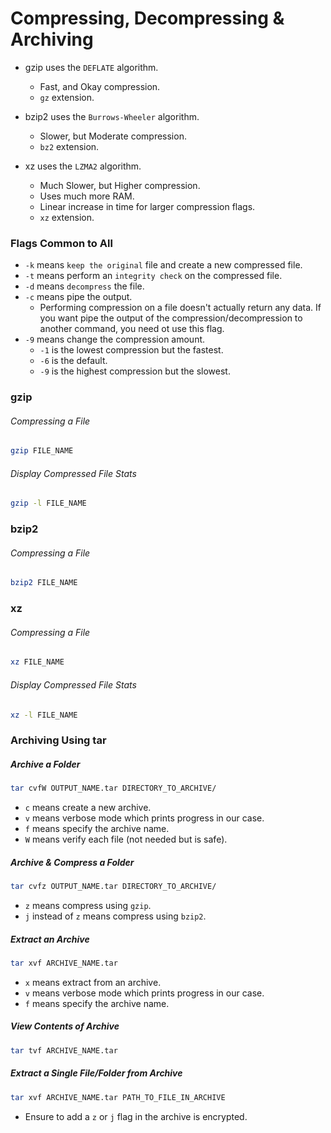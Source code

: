 # Compressing, Decompressing & Archiving

- gzip uses the `DEFLATE` algorithm.
	 - Fast, and Okay compression.
	 - `gz` extension.
- bzip2 uses the `Burrows-Wheeler` algorithm.

	 - Slower, but Moderate compression.
	 - `bz2` extension.
- xz uses the `LZMA2` algorithm.
	 - Much Slower, but Higher compression.
	 - Uses much more RAM.
	 - Linear increase in time for larger compression flags.
	 - `xz` extension.

### Flags Common to All
 - `-k` means `keep the original` file and create a new compressed file.
 - `-t` means perform an `integrity check` on the compressed file.
 - `-d` means `decompress` the file.
 - `-c` means pipe the output.
 	 - Performing compression on a file doesn't actually return any data. If you want pipe the output of the compression/decompression to another command, you need ot use this flag.
 - `-9` means change the compression amount.
 	 - `-1` is the lowest compression but the fastest.
 	 - `-6` is the default.
 	 - `-9` is the highest compression but the slowest.

### gzip

###### Compressing a File
```bash
gzip FILE_NAME
```

###### Display Compressed File Stats
```bash
gzip -l FILE_NAME
```


### bzip2

###### Compressing a File
```bash
bzip2 FILE_NAME
```

### xz

###### Compressing a File
```bash
xz FILE_NAME
```

###### Display Compressed File Stats
```bash
xz -l FILE_NAME
```



### Archiving Using tar

##### Archive a Folder
```bash
tar cvfW OUTPUT_NAME.tar DIRECTORY_TO_ARCHIVE/
```
 - `c` means create a new archive.
 - `v` means verbose mode which prints progress in our case.
 - `f` means specify the archive name.
  - `W` means verify each file (not needed but is safe).

##### Archive & Compress a Folder
```bash
tar cvfz OUTPUT_NAME.tar DIRECTORY_TO_ARCHIVE/
```
 - `z` means compress using `gzip`.
 - `j` instead of `z` means compress using `bzip2`.


##### Extract an Archive
```bash
tar xvf ARCHIVE_NAME.tar
```
 - `x` means extract from an archive.
 - `v` means verbose mode which prints progress in our case.
 - `f` means specify the archive name.

##### View Contents of Archive
```bash
tar tvf ARCHIVE_NAME.tar
```

##### Extract a Single File/Folder from Archive
```bash
tar xvf ARCHIVE_NAME.tar PATH_TO_FILE_IN_ARCHIVE
```
 - Ensure to add a `z` or `j` flag in the archive is encrypted.